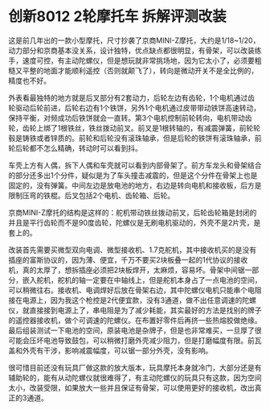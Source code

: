 # 创新8012 2轮摩托车 拆解评测改装

这是前几年出的一款小型摩托，尺寸抄袭了京商MINI-Z摩托，大约是1/18~1/20，动力部分和京商基本没关系，设计独特，优点缺点都很明显，有骨架，可以改装练手，速度可控，有主动陀螺仪，但是想玩就非常挑场地，因为它太小了，必须要粗糙又平整的地面才能顺利遥控（否则就颠飞了），转向是微动开关不是全比例的，精度也不好。

外表看最独特的地方就是后叉部分有2套动力，后轮左边有齿轮，1个电机通过齿轮驱动后轮前进，后轮右边有1个铁饼，另外1个电机通过皮带带动铁饼高速转动，保持平衡，对频成功后铁饼就会一直转。第3个电机控制前轮转向，电机带动齿轮，齿轮上绑了1根铁丝，铁丝拨动前叉。前叉是1根转轴的，有减震弹簧，前轮轮毂是铸铁或者锌质的。前轮和后轮没有滚珠轴承，但是后轮的铁饼有滚珠轴承，前轮后轮都不怎么精确，转动时可以看到抖。

车壳上方有人偶，拆下人偶和车壳就可以看到内部骨架了。前方车龙头和骨架结合的部分还多出1个分件，疑似是为了车头撞击减震的，但是这个分件在骨架上也是固定的，没有弹簧。中间左边是放电池的地方，右边是转向电机和接收板，后方是限制压弯的铁棍。后叉包括2个电机、齿轮箱、后轮。

京商MINI-Z摩托的结构是这样的：舵机带动铁丝拨动前叉，后轮齿轮箱是封闭的并且是平行齿轮而不是90度齿轮，陀螺仪是无刷电机驱动的，外壳不是2片壳，是套上的。

改装首先需要买微型双向电调、微型接收机、1.7克舵机，其中接收机买的是没有插座的富斯协议的，因为薄、便宜，千万不要买2块板叠一起的1代协议的接收机，真的太厚了，想拆插座必须把2块板焊开，太麻烦，容易坏。骨架中间锯一部分，嵌入舵机，舵机的轴一定要在中轴线上，但是舵机本身占了一点电池的空间，可以稍微往右。接收机、电调焊好后放在骨架右边，其中陀螺仪电机只能串个电阻接在电源上，因为我这个枪控是2代便宜款，没有3通道，做不出任意调速的陀螺仪，就直接接到电源上了，串电阻是为了减少耗能，其实最好的方法是找别的牌子的遥控器接收机，做个可调速的陀螺仪。在布置好零件后再挤一些热熔胶做绝缘。最后组装测试一下电池的空间，原装电池是杂牌子，但是也非常难买，一旦厚了很可能会压坏电池导致鼓包，可以稍微打磨外壳减少阻力，但是打磨幅度有限。前瓦盖和外壳有干涉，影响减震幅度，可以锯一部分外壳，没有影响。

很可惜目前还没有玩具厂做这款的放大版本，玩具摩托本身就冷门，大部分还是有辅助轮的，能有从动陀螺仪就很难得了，有主动陀螺仪的玩具只有这款，因为空间太小，改装受限，如果放大一些并且保证有骨架，可以使用更好的接收机，改出真正的3通道。